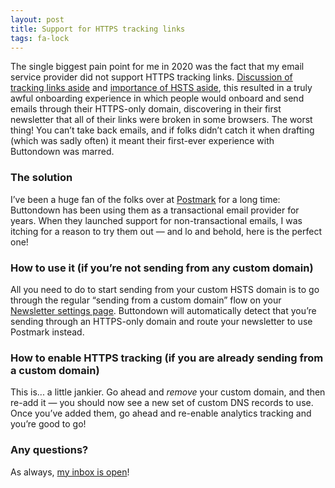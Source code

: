 ```yaml
---
layout: post
title: Support for HTTPS tracking links
tags: fa-lock
---
```

The single biggest pain point for me in 2020 was the fact that my email service provider did not support HTTPS tracking links. [Discussion of tracking links aside](https://blog.buttondown.email/2021/03/01/opt-in-analytics) and [importance of HSTS aside](https://blog.qualys.com/vulnerabilities-research/2016/03/28/the-importance-of-a-proper-http-strict-transport-security-implementation-on-your-web-server), this resulted in a truly awful onboarding experience in which people would onboard and send emails through their HTTPS-only domain, discovering in their first newsletter that all of their links were broken in some browsers. The worst thing! You can’t take back emails, and if folks didn’t catch it when drafting (which was sadly often) it meant their first-ever experience with Buttondown was marred.

### The solution

I’ve been a huge fan of the folks over at [Postmark](https://postmarkapp.com/) for a long time: Buttondown has been using them as a transactional email provider for years. When they launched support for non-transactional emails, I was itching for a reason to try them out — and lo and behold, here is the perfect one! 

### How to use it (if you’re not sending from any custom domain)

All you need to do to start sending from your custom HSTS domain is to go through the regular “sending from a custom domain” flow on your [Newsletter settings page](https://buttondown.email/settings). Buttondown will automatically detect that you’re sending through an HTTPS-only domain and route your newsletter to use Postmark instead.

### How to enable HTTPS tracking (if you are already sending from a custom domain)

This is... a little jankier. Go ahead and *remove* your custom domain, and then re-add it — you should now see a new set of custom DNS records to use. Once you’ve added them, go ahead and re-enable analytics tracking and you’re good to go!

### Any questions?

As always, [my inbox is open](mailto:justin@buttondown.email)!
